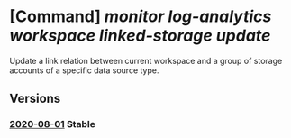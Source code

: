 # [Command] _monitor log-analytics workspace linked-storage update_

Update a link relation between current workspace and a group of storage accounts of a specific data source type.

## Versions

### [2020-08-01](/Resources/mgmt-plane/L3N1YnNjcmlwdGlvbnMve30vcmVzb3VyY2Vncm91cHMve30vcHJvdmlkZXJzL21pY3Jvc29mdC5vcGVyYXRpb25hbGluc2lnaHRzL3dvcmtzcGFjZXMve30vbGlua2Vkc3RvcmFnZWFjY291bnRzL3t9/2020-08-01.xml) **Stable**

<!-- mgmt-plane /subscriptions/{}/resourcegroups/{}/providers/microsoft.operationalinsights/workspaces/{}/linkedstorageaccounts/{} 2020-08-01 -->
